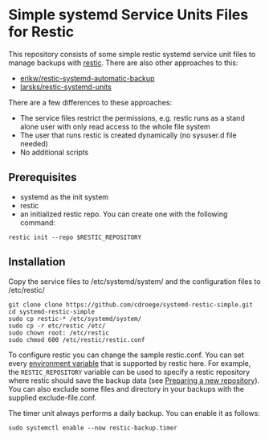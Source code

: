 # Simple systemd Service Units Files for Restic

This repository consists of some simple restic systemd service unit files to manage backups with [restic](https://restic.net/). There are also other approaches to this:

 * [erikw/restic-systemd-automatic-backup](https://github.com/erikw/restic-systemd-automatic-backup) 
 * [larsks/restic-systemd-units](https://github.com/larsks/restic-systemd-units)

There are a few differences to these approaches:

 * The service files restrict the permissions, e.g. restic runs as a stand alone user with only read access to the whole file system
 * The user that runs restic is created dynamically (no sysuser.d file needed)
 * No additional scripts

## Prerequisites

 * systemd as the init system
 * restic
 * an initialized restic repo. You can create one with the following command:
 ```
 restic init --repo $RESTIC_REPOSITORY
 ```

## Installation

Copy the service files to /etc/systemd/system/ and the configuration files to /etc/restic/
```
git clone clone https://github.com/cdroege/systemd-restic-simple.git
cd systemd-restic-simple
sudo cp restic-* /etc/systemd/system/
sudo cp -r etc/restic /etc/
sudo chown root: /etc/restic
sudo chmod 600 /etc/restic/restic.conf
```

To configure restic you can change the sample restic.conf. You can set every [environment variable](https://restic.readthedocs.io/en/latest/040_backup.html#environment-variables) that is supported by restic here. For example, the `RESTIC_REPOSITORY` variable can be used to specify a restic repository where restic should save the backup data (see [Preparing a new repository](https://restic.readthedocs.io/en/latest/030_preparing_a_new_repo.html)). You can also exclude some files and directory in your backups with the supplied exclude-file.conf.

The timer unit always performs a daily backup. You can enable it as follows:
```
sudo systemctl enable --now restic-backup.timer
```
